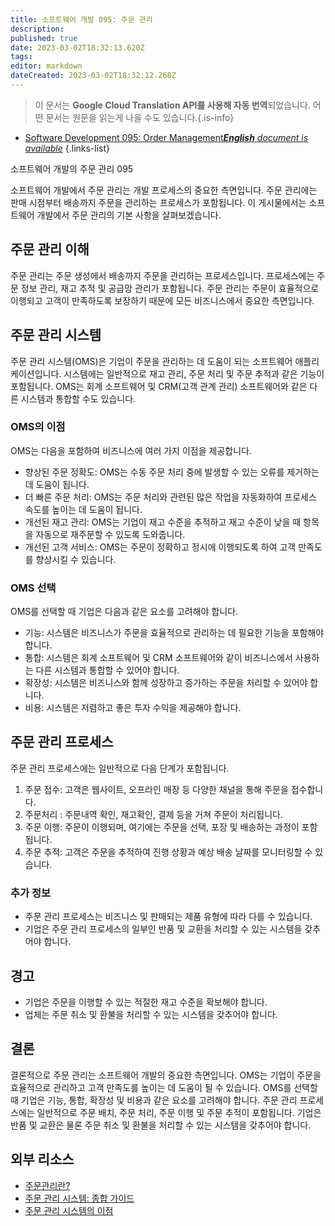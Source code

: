 ```yaml
---
title: 소프트웨어 개발 095: 주문 관리
description: 
published: true
date: 2023-03-02T18:32:13.620Z
tags: 
editor: markdown
dateCreated: 2023-03-02T18:32:12.268Z
---
```


> 이 문서는 **Google Cloud Translation API를 사용해 자동 번역**되었습니다.
어떤 문서는 원문을 읽는게 나을 수도 있습니다.{.is-info}



- [Software Development 095: Order Management***English** document is available*](/en/Knowledge-base/Software-Development/Learning/software-development-095-order-management)
{.links-list}


소프트웨어 개발의 주문 관리 095

소프트웨어 개발에서 주문 관리는 개발 프로세스의 중요한 측면입니다. 주문 관리에는 판매 시점부터 배송까지 주문을 관리하는 프로세스가 포함됩니다. 이 게시물에서는 소프트웨어 개발에서 주문 관리의 기본 사항을 살펴보겠습니다.

## 주문 관리 이해

주문 관리는 주문 생성에서 배송까지 주문을 관리하는 프로세스입니다. 프로세스에는 주문 정보 관리, 재고 추적 및 공급망 관리가 포함됩니다. 주문 관리는 주문이 효율적으로 이행되고 고객이 만족하도록 보장하기 때문에 모든 비즈니스에서 중요한 측면입니다.

## 주문 관리 시스템

주문 관리 시스템(OMS)은 기업이 주문을 관리하는 데 도움이 되는 소프트웨어 애플리케이션입니다. 시스템에는 일반적으로 재고 관리, 주문 처리 및 주문 추적과 같은 기능이 포함됩니다. OMS는 회계 소프트웨어 및 CRM(고객 관계 관리) 소프트웨어와 같은 다른 시스템과 통합할 수도 있습니다.

### OMS의 이점

OMS는 다음을 포함하여 비즈니스에 여러 가지 이점을 제공합니다.

- 향상된 주문 정확도: OMS는 수동 주문 처리 중에 발생할 수 있는 오류를 제거하는 데 도움이 됩니다.
- 더 빠른 주문 처리: OMS는 주문 처리와 관련된 많은 작업을 자동화하여 프로세스 속도를 높이는 데 도움이 됩니다.
- 개선된 재고 관리: OMS는 기업이 재고 수준을 추적하고 재고 수준이 낮을 때 항목을 자동으로 재주문할 수 있도록 도와줍니다.
- 개선된 고객 서비스: OMS는 주문이 정확하고 정시에 이행되도록 하여 고객 만족도를 향상시킬 수 있습니다.

### OMS 선택

OMS를 선택할 때 기업은 다음과 같은 요소를 고려해야 합니다.

- 기능: 시스템은 비즈니스가 주문을 효율적으로 관리하는 데 필요한 기능을 포함해야 합니다.
- 통합: 시스템은 회계 소프트웨어 및 CRM 소프트웨어와 같이 비즈니스에서 사용하는 다른 시스템과 통합할 수 있어야 합니다.
- 확장성: 시스템은 비즈니스와 함께 성장하고 증가하는 주문을 처리할 수 있어야 합니다.
- 비용: 시스템은 저렴하고 좋은 투자 수익을 제공해야 합니다.

## 주문 관리 프로세스

주문 관리 프로세스에는 일반적으로 다음 단계가 포함됩니다.

1. 주문 접수: 고객은 웹사이트, 오프라인 매장 등 다양한 채널을 통해 주문을 접수합니다.
2. 주문처리 : 주문내역 확인, 재고확인, 결제 등을 거쳐 주문이 처리됩니다.
3. 주문 이행: 주문이 이행되며, 여기에는 주문을 선택, 포장 및 배송하는 과정이 포함됩니다.
4. 주문 추적: 고객은 주문을 추적하여 진행 상황과 예상 배송 날짜를 모니터링할 수 있습니다.

### 추가 정보

- 주문 관리 프로세스는 비즈니스 및 판매되는 제품 유형에 따라 다를 수 있습니다.
- 기업은 주문 관리 프로세스의 일부인 반품 및 교환을 처리할 수 있는 시스템을 갖추어야 합니다.

## 경고

- 기업은 주문을 이행할 수 있는 적절한 재고 수준을 확보해야 합니다.
- 업체는 주문 취소 및 환불을 처리할 수 있는 시스템을 갖추어야 합니다.

## 결론

결론적으로 주문 관리는 소프트웨어 개발의 중요한 측면입니다. OMS는 기업이 주문을 효율적으로 관리하고 고객 만족도를 높이는 데 도움이 될 수 있습니다. OMS를 선택할 때 기업은 기능, 통합, 확장성 및 비용과 같은 요소를 고려해야 합니다. 주문 관리 프로세스에는 일반적으로 주문 배치, 주문 처리, 주문 이행 및 주문 추적이 포함됩니다. 기업은 반품 및 교환은 물론 주문 취소 및 환불을 처리할 수 있는 시스템을 갖추어야 합니다.

## 외부 리소스

- [주문관리란?](https://www.investopedia.com/terms/o/order-management.asp)
- [주문 관리 시스템: 종합 가이드](https://www.shipbob.com/blog/order-management-systems/)
- [주문 관리 시스템의 이점](https://www.saleswarp.com/blog/5-benefits-of-an-order-management-system/)